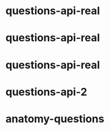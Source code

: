 
# questions-api-real
# questions-api-real
# questions-api-real
# questions-api-2
# anatomy-questions
